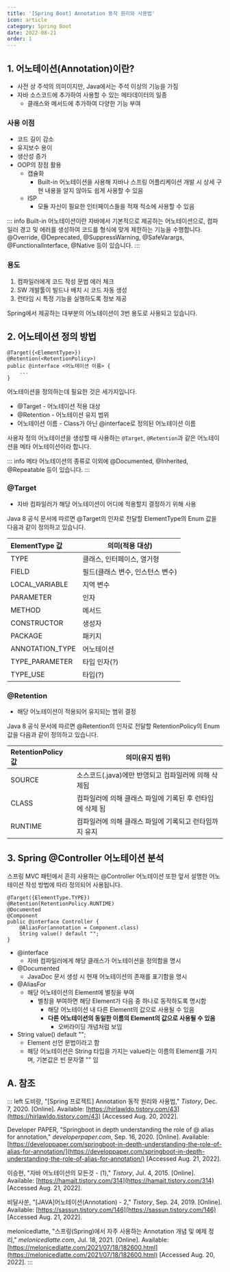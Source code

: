 ```yaml
---
title: '[Spring Boot] Annotation 동작 원리와 사용법'
icon: article
category: Spring Boot
date: 2022-08-21
order: 1
---
```


## 1. 어노테이션(Annotation)이란?
- 사전 상 주석의 의미이지만, Java에서는 주석 이상의 기능을 가짐
- 자바 소스코드에 추가하여 사용할 수 있는 메타데이터의 일종
    - 클래스와 메서드에 추가하여 다양한 기능 부여

### 사용 이점
- 코드 길이 감소
- 유지보수 용이
- 생산성 증가
- OOP의 장점 활용
    - 캡슐화
        - Built-in 어노테이션을 사용해 자바나 스프링 어플리케이션 개발 시 상세 구현 내용을 알지 않아도 쉽게 사용할 수 있음
    - ISP
        - 모듈 자신이 필요한 인터페이스들을 적재 적소에 사용할 수 있음

::: info
Built-in 어노테이션이란 자바에서 기본적으로 제공하는 어노테이션으로, 컴파일러 경고 및 에러를 생성하여 코드를 형식에 맞게 제한하는 기능을 수행합니다. @Override, @Deprecated, @SuppressWarning, @SafeVarargs, @FunctionalInterface, @Native 등이 있습니다.
:::

### 용도
1. 컴파일러에게 코드 작성 문법 에러 체크
2. SW 개발툴이 빌드나 배치 시 코드 자동 생성
3. 런타임 시 특정 기능을 실행하도록 정보 제공

Spring에서 제공하는 대부분의 어노테이션이 3번 용도로 사용되고 있습니다.

## 2. 어노테이션 정의 방법
```java:no-line-numbers
@Target({<ElementType>})
@Retention(<RetentionPolicy>)
public @interface <어노테이션 이름> {
    ...
}
```

어노테이션을 정의하는데 필요한 것은 세가지입니다.

- @Target - 어노테이션 적용 대상
- @Retention - 어노테이션 유지 범위
- 어노테이션 이름 - Class가 아닌 @interface로 정의된 어노테이션 이름

사용자 정의 어노테이션을 생성할 때 사용하는 `@Target`, `@Retention`과 같은 어노테이션을 메타 어노테이션이라 합니다.

::: info
메타 어노테이션의 종류로 이외에 @Documented, @Inherited, @Repeatable 등이 있습니다.
:::

### @Target
- 자바 컴파일러가 해당 어노테이션이 어디에 적용할지 결정하기 위해 사용

Java 8 공식 문서에 따르면 @Target의 인자로 전달할 ElementType의 Enum 값을 다음과 같이 정의하고 있습니다.

ElementType 값 | 의미(적용 대상)
:---------- | ---------------
TYPE | 클래스, 인터페이스, 열거형
FIELD | 필드(클래스 변수, 인스턴스 변수)
LOCAL_VARIABLE | 지역 변수
PARAMETER | 인자
METHOD | 메서드
CONSTRUCTOR | 생성자
PACKAGE | 패키지
ANNOTATION_TYPE | 어노테이션
TYPE_PARAMETER | 타입 인자(?)
TYPE_USE | 타입(?)

### @Retention
- 해당 어노테이션이 적용되어 유지되는 범위 결정

Java 8 공식 문서에 따르면 @Retention의 인자로 전달할 RetentionPolicy의 Enum 값을 다음과 같이 정의하고 있습니다.

RetentionPolicy 값 | 의미(유지 범위)
:----------------- | ------------
SOURCE | 소스코드(.java)에만 반영되고 컴파일러에 의해 삭제됨
CLASS | 컴파일러에 의해 클래스 파일에 기록된 후 런타임에 삭제 됨
RUNTIME | 컴파일러에 의해 클래스 파일에 기록되고 런타임까지 유지

## 3. Spring @Controller 어노테이션 분석
스프링 MVC 패턴에서 흔히 사용하는 @Controller 어노테이션 또한 앞서 설명한 어노테이션 작성 방법에 따라 정의되어 사용됩니다.

```java:no-line-numbers
@Target({ElementType.TYPE})
@Retention(RetentionPolicy.RUNTIME)
@Documented
@Component
public @interface Controller {
    @AliasFor(annotation = Component.class)
    String value() default "";
}
```

- @interface
    - 자바 컴파일러에게 해당 클래스가 어노테이션을 정의함을 명시
- @Documented
    - JavaDoc 문서 생성 시 현재 어노테이션의 존재를 표기함을 명시
- @AliasFor
    - 해당 어노테이션의 Element에 별칭을 부여
        - 별칭을 부여하면 해당 Element가 다음 중 하나로 동작하도록 명시함
            - 해당 어노테이션 내 다른 Element의 값으로 사용될 수 있음
            - **다른 어노테이션의 동일한 이름의 Element의 값으로 사용될 수 있음**
                - 오버라이딩 개념처럼 보임
- String value() default "";
    - Element 선언 문법이라고 함
    - 해당 어노테이션은 String 타입을 가지는 value라는 이름의 Element를 가지며, 기본값은 빈 문자열 "" 임

## A. 참조
::: left
도비랑, "[Spring 프로젝트] Annotation 동작 원리와 사용법," *Tistory*, Dec. 7, 2020. [Online]. Available: [https://hirlawldo.tistory.com/43](https://hirlawldo.tistory.com/43) [Accessed Aug. 20, 2022].

Developer PAPER, "Springboot in depth understanding the role of @ alias for annotation," *developerpaper.com*, Sep. 16, 2020. [Online]. Available: [https://developpaper.com/springboot-in-depth-understanding-the-role-of-alias-for-annotation/](https://developpaper.com/springboot-in-depth-understanding-the-role-of-alias-for-annotation/) [Accessed Aug. 21, 2022].

이승현, "자바 어노테이션의 모든것 - (1)," *Tistory*, Jul. 4, 2015. [Online]. Available: [https://hamait.tistory.com/314](https://hamait.tistory.com/314) [Accessed Aug. 21, 2022].

비달사쑨, "[JAVA]어노테이션(Annotation) - 2," *Tistory*, Sep. 24, 2019. [Online]. Available: [https://sassun.tistory.com/146](https://sassun.tistory.com/146) [Accessed Aug. 21, 2022].

melonicedlatte, "스프링(Spring)에서 자주 사용하는 Annotation 개념 및 예제 정리," *melonicedlatte.com*, Jul. 18, 2021. [Online]. Available: [https://melonicedlatte.com/2021/07/18/182600.html](https://melonicedlatte.com/2021/07/18/182600.html) [Accessed Aug. 20, 2022].
:::
